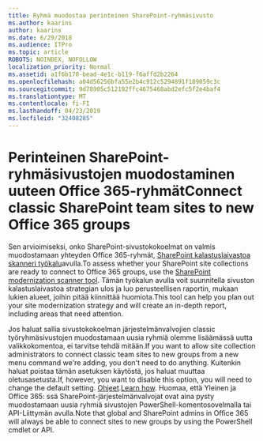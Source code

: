 ```yaml
---
title: Ryhmä muodostaa perinteinen SharePoint-ryhmäsivusto
ms.author: kaarins
author: kaarins
ms.date: 6/29/2018
ms.audience: ITPro
ms.topic: article
ROBOTS: NOINDEX, NOFOLLOW
localization_priority: Normal
ms.assetid: a1f6b170-bead-4e1c-b119-f6affd2b2264
ms.openlocfilehash: a04d56256bfa55e2b4c912c5294891f109059c3c
ms.sourcegitcommit: 9d78905c512192ffc4675468abd2efc5f2e4baf4
ms.translationtype: MT
ms.contentlocale: fi-FI
ms.lasthandoff: 04/23/2019
ms.locfileid: "32408285"
---
```

# <a name="connect-classic-sharepoint-team-sites-to-new-office-365-groups"></a><span data-ttu-id="8d635-102">Perinteinen SharePoint-ryhmäsivustojen muodostaminen uuteen Office 365-ryhmät</span><span class="sxs-lookup"><span data-stu-id="8d635-102">Connect classic SharePoint team sites to new Office 365 groups</span></span>

<span data-ttu-id="8d635-103">Sen arvioimiseksi, onko SharePoint-sivustokokoelmat on valmis muodostamaan yhteyden Office 365-ryhmät, [SharePoint kalastuslaivastoa skanneri työkalu](https://go.microsoft.com/fwlink/?linkid=873066)avulla.</span><span class="sxs-lookup"><span data-stu-id="8d635-103">To assess whether your SharePoint site collections are ready to connect to Office 365 groups, use the [SharePoint modernization scanner tool](https://go.microsoft.com/fwlink/?linkid=873066).</span></span> <span data-ttu-id="8d635-104">Tämän työkalun avulla voit suunnitella sivuston kalastuslaivastoa strategian ulos ja luo perusteellisen raportin, mukaan lukien alueet, joihin pitää kiinnittää huomiota.</span><span class="sxs-lookup"><span data-stu-id="8d635-104">This tool can help you plan out your site modernization strategy and will create an in-depth report, including areas that need attention.</span></span>
  
<span data-ttu-id="8d635-105">Jos haluat sallia sivustokokoelman järjestelmänvalvojien classic työryhmäsivustojen muodostamaan uusia ryhmiä olemme lisäämässä uutta valikkokomentoa, ei tarvitse tehdä mitään.</span><span class="sxs-lookup"><span data-stu-id="8d635-105">If you want to allow site collection administrators to connect classic team sites to new groups from a new menu command we're adding, you don't need to do anything.</span></span> <span data-ttu-id="8d635-106">Kuitenkin haluat poistaa tämän asetuksen käytöstä, jos haluat muuttaa oletusasetusta.</span><span class="sxs-lookup"><span data-stu-id="8d635-106">If, however, you want to disable this option, you will need to change the default setting.</span></span> <span data-ttu-id="8d635-107">[Ohjeet](https://go.microsoft.com/fwlink/?linkid=2004316).</span><span class="sxs-lookup"><span data-stu-id="8d635-107">[Learn how](https://go.microsoft.com/fwlink/?linkid=2004316).</span></span> <span data-ttu-id="8d635-108">Huomaa, että Yleinen ja Office 365: ssä SharePoint-järjestelmänvalvojat ovat aina pysty muodostamaan uusia ryhmiä sivustojen PowerShell-komentosovelmalla tai API-Liittymän avulla.</span><span class="sxs-lookup"><span data-stu-id="8d635-108">Note that global and SharePoint admins in Office 365 will always be able to connect sites to new groups by using the PowerShell cmdlet or API.</span></span>
  

